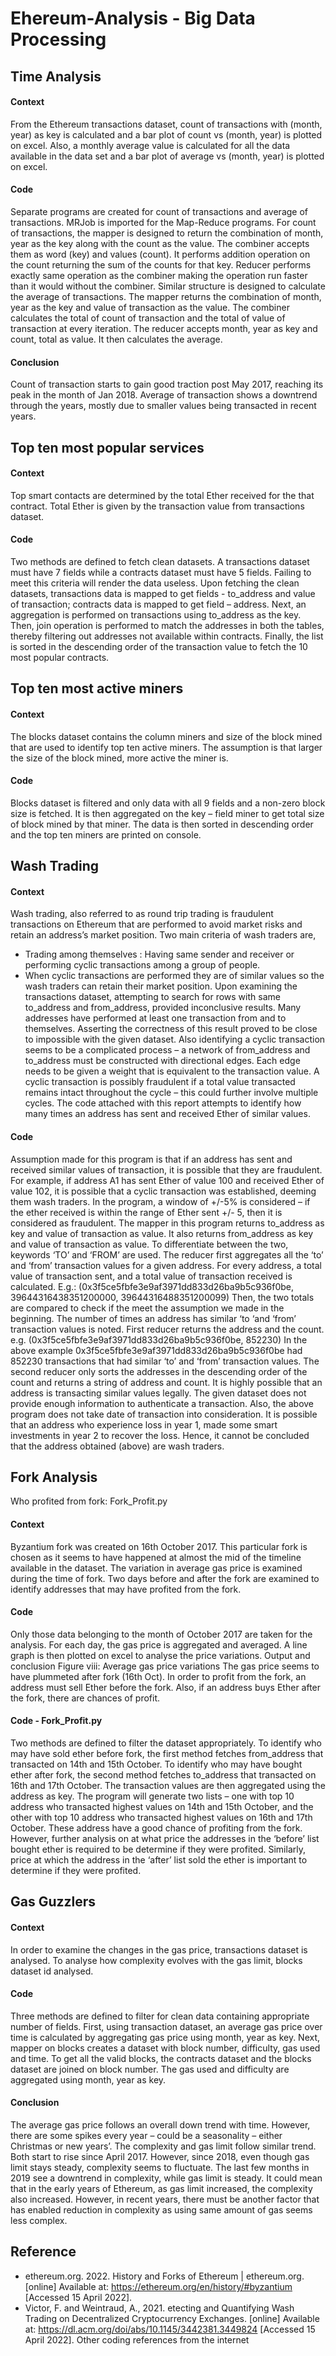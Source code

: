# Ehereum-Analysis - Big Data Processing
## Time Analysis ##
#### Context ####
From the Ethereum transactions dataset, count of transactions with (month, year) as key is calculated and a bar plot of count vs (month, year) is plotted on excel. Also, a monthly average value is calculated for all the data available in the data set and a bar plot of average vs (month, year) is plotted on excel.
#### Code ####
Separate programs are created for count of transactions and average of transactions. MRJob is imported for the Map-Reduce programs.
For count of transactions, the mapper is designed to return the combination of month, year as the key along with the count as the value. The combiner accepts them as word (key) and values (count). It performs addition operation on the count returning the sum of the counts for that key. Reducer performs exactly same operation as the combiner making the operation run faster than it would without the combiner.
Similar structure is designed to calculate the average of transactions. The mapper returns the combination of month, year as the key and value of transaction as the value. The combiner calculates the total of count of transaction and the total of value of transaction at every iteration. The reducer accepts month, year as key and count, total as value. It then calculates the average.
#### Conclusion ####
Count of transaction starts to gain good traction post May 2017, reaching its peak in the month of Jan 2018.
Average of transaction shows a downtrend through the years, mostly due to smaller values being transacted in recent years.

## Top ten most popular services ##
#### Context ####
Top smart contacts are determined by the total Ether received for the that contract. Total Ether is given by the transaction value from transactions dataset.
#### Code ####
Two methods are defined to fetch clean datasets. A transactions dataset must have 7 fields while a contracts dataset must have 5 fields. Failing to meet this criteria will render the data useless. Upon fetching the clean datasets, transactions data is mapped to get fields - to_address and value of transaction; contracts data is mapped to get field – address. Next, an aggregation is performed on transactions using to_address as the key. Then, join operation is performed to match the addresses in both the tables, thereby filtering out addresses not available within contracts. Finally, the list is sorted in the descending order of the transaction value to fetch the 10 most popular contracts.

## Top ten most active miners ##
#### Context ####
The blocks dataset contains the column miners and size of the block mined that are used to identify top ten active miners. The assumption is that larger the size of the block mined, more active the miner is.
#### Code ####
Blocks dataset is filtered and only data with all 9 fields and a non-zero block size is fetched. It is then aggregated on the key – field miner to get total size of block mined by that miner. The data is then sorted in descending order and the top ten miners are printed on console.

## Wash Trading ##
#### Context ####
Wash trading, also referred to as round trip trading is fraudulent transactions on Ethereum that are performed to avoid market risks and retain an address’s market position. Two main criteria of wash traders are,
* Trading among themselves : Having same sender and receiver or performing cyclic transactions among a group of people.
* When cyclic transactions are performed they are of similar values so the wash traders can retain their market position.
Upon examining the transactions dataset, attempting to search for rows with same to_address and from_address, provided inconclusive results. Many addresses have performed at least one transaction from and to themselves. Asserting the correctness of this result proved to be close to impossible with the given dataset.
Also identifying a cyclic transaction seems to be a complicated process – a network of from_address and to_address must be constructed with directional edges. Each edge needs to be given a weight that is equivalent to the transaction value. A cyclic transaction is possibly
fraudulent if a total value transacted remains intact throughout the cycle – this could further involve multiple cycles.
The code attached with this report attempts to identify how many times an address has sent and received Ether of similar values.
#### Code ####
Assumption made for this program is that if an address has sent and received similar values of transaction, it is possible that they are fraudulent. For example, if address A1 has sent Ether of value 100 and received Ether of value 102, it is possible that a cyclic transaction was established, deeming them wash traders.
In the program, a window of +/-5% is considered – if the ether received is within the range of Ether sent +/- 5, then it is considered as fraudulent.
The mapper in this program returns to_address as key and value of transaction as value. It also returns from_address as key and value of transaction as value. To differentiate between the two, keywords ‘TO’ and ‘FROM’ are used.
The reducer first aggregates all the ‘to’ and ‘from’ transaction values for a given address. For every address, a total value of transaction sent, and a total value of transaction received is calculated.
E.g.: (0x3f5ce5fbfe3e9af3971dd833d26ba9b5c936f0be, 39644316438351200000, 39644316488351200099)
Then, the two totals are compared to check if the meet the assumption we made in the beginning. The number of times an address has similar ‘to ‘and ‘from’ transaction values is noted. First reducer returns the address and the count.
e.g. (0x3f5ce5fbfe3e9af3971dd833d26ba9b5c936f0be, 852230)
In the above example 0x3f5ce5fbfe3e9af3971dd833d26ba9b5c936f0be had 852230 transactions that had similar ‘to’ and ‘from’ transaction values.
The second reducer only sorts the addresses in the descending order of the count and returns a string of address and count.
It is highly possible that an address is transacting similar values legally. The given dataset does not provide enough information to authenticate a transaction. Also, the above program does not take date of transaction into consideration. It is possible that an address who experience loss in year 1, made some smart investments in year 2 to recover the loss. Hence, it cannot be concluded that the address obtained (above) are wash traders.

## Fork Analysis ##
Who profited from fork: Fork_Profit.py
#### Context ####
Byzantium fork was created on 16th October 2017. This particular fork is chosen as it seems to have happened at almost the mid of the timeline available in the dataset.
The variation in average gas price is examined during the time of fork. Two days before and after the fork are examined to identify addresses that may have profited from the fork.
#### Code ####
Only those data belonging to the month of October 2017 are taken for the analysis. For each day, the gas price is aggregated and averaged. A line graph is then plotted on excel to analyse the price variations.
Output and conclusion
Figure viii: Average gas price variations
The gas price seems to have plummeted after fork (16th Oct).
In order to profit from the fork, an address must sell Ether before the fork. Also, if an address buys Ether after the fork, there are chances of profit.
#### Code - Fork_Profit.py ####
Two methods are defined to filter the dataset appropriately. To identify who may have sold ether before fork, the first method fetches from_address that transacted on 14th and 15th October. To identify who may have bought ether after fork, the second method fetches to_address that transacted on 16th and 17th October.
The transaction values are then aggregated using the address as key. The program will generate two lists – one with top 10 address who transacted highest values on 14th and 15th October, and the other with top 10 address who transacted highest values on 16th and 17th October.
These address have a good chance of profiting from the fork. However, further analysis on at what price the addresses in the ‘before’ list bought ether is required to be determine if they were profited. Similarly, price at which the address in the ‘after’ list sold the ether is important to determine if they were profited.

## Gas Guzzlers ##
#### Context ####
In order to examine the changes in the gas price, transactions dataset is analysed. To analyse how complexity evolves with the gas limit, blocks dataset id analysed.
#### Code ####
Three methods are defined to filter for clean data containing appropriate number of fields. First, using transaction dataset, an average gas price over time is calculated by aggregating gas price using month, year as key.
Next, mapper on blocks creates a dataset with block number, difficulty, gas used and time. To get all the valid blocks, the contracts dataset and the blocks dataset are joined on block number. The gas used and difficulty are aggregated using month, year as key.
#### Conclusion ####
The average gas price follows an overall down trend with time. However, there are some spikes every year – could be a seasonality – either Christmas or new years’.
The complexity and gas limit follow similar trend. Both start to rise since April 2017. However, since 2018, even though gas limit stays steady, complexity seems to fluctuate. The last few months in 2019 see a downtrend in complexity, while gas limit is steady. It could mean that in the early years of Ethereum, as gas limit increased, the complexity also increased. However, in recent years, there must be another factor that has enabled reduction in complexity as using same amount of gas seems less complex.

## Reference ##
* ethereum.org. 2022. History and Forks of Ethereum | ethereum.org. [online] Available at: <https://ethereum.org/en/history/#byzantium> [Accessed 15 April 2022].
* Victor, F. and Weintraud, A., 2021. etecting and Quantifying Wash Trading on Decentralized Cryptocurrency Exchanges. [online] Available at: <https://dl.acm.org/doi/abs/10.1145/3442381.3449824> [Accessed 15 April 2022].
Other coding references from the internet
